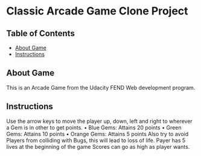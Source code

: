 # Classic Arcade Game Clone Project

## Table of Contents

- [About Game](#aboutgame)
- [Instructions](#instructions)


## About Game
This is an Arcade Game from the Udacity FEND Web development program.

## Instructions 

 Use the arrow keys to move the player up, down, left and right to wherever a Gem is in other to get points.
•	Blue Gems: Attains 20 points
•	Green Gems: Attains 10 points
•	Orange Gems: Attains 5 points
 Also try to avoid Players from colliding with Bugs, this will lead to loss of life.
 Payer has 5 lives at the beginning of the game
 Scores can go as high as player wants.

